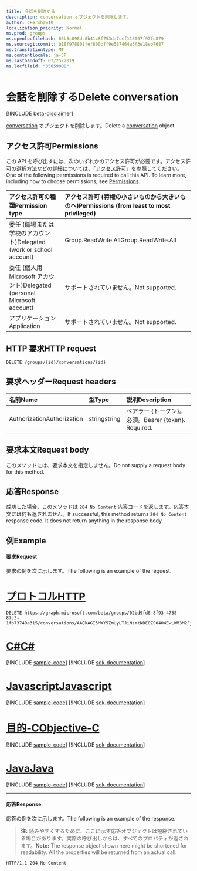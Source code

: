 ```yaml
---
title: 会話を削除する
description: conversation オブジェクトを削除します。
author: dkershaw10
localization_priority: Normal
ms.prod: groups
ms.openlocfilehash: 03b5c098dc0b41c8f753da7ccf115067f97fd879
ms.sourcegitcommit: b18f978808fef800bff9e587464a5f3e18eb7687
ms.translationtype: MT
ms.contentlocale: ja-JP
ms.lasthandoff: 07/25/2019
ms.locfileid: "35859008"
---
```

# <a name="delete-conversation"></a><span data-ttu-id="264fa-103">会話を削除する</span><span class="sxs-lookup"><span data-stu-id="264fa-103">Delete conversation</span></span>

[!INCLUDE [beta-disclaimer](../../includes/beta-disclaimer.md)]

<span data-ttu-id="264fa-104">[conversation](../resources/conversation.md) オブジェクトを削除します。</span><span class="sxs-lookup"><span data-stu-id="264fa-104">Delete a [conversation](../resources/conversation.md) object.</span></span>

## <a name="permissions"></a><span data-ttu-id="264fa-105">アクセス許可</span><span class="sxs-lookup"><span data-stu-id="264fa-105">Permissions</span></span>
<span data-ttu-id="264fa-p101">この API を呼び出すには、次のいずれかのアクセス許可が必要です。アクセス許可の選択方法などの詳細については、「[アクセス許可](/graph/permissions-reference)」を参照してください。</span><span class="sxs-lookup"><span data-stu-id="264fa-p101">One of the following permissions is required to call this API. To learn more, including how to choose permissions, see [Permissions](/graph/permissions-reference).</span></span>

|<span data-ttu-id="264fa-108">アクセス許可の種類</span><span class="sxs-lookup"><span data-stu-id="264fa-108">Permission type</span></span>      | <span data-ttu-id="264fa-109">アクセス許可 (特権の小さいものから大きいものへ)</span><span class="sxs-lookup"><span data-stu-id="264fa-109">Permissions (from least to most privileged)</span></span>              |
|:--------------------|:---------------------------------------------------------|
|<span data-ttu-id="264fa-110">委任 (職場または学校のアカウント)</span><span class="sxs-lookup"><span data-stu-id="264fa-110">Delegated (work or school account)</span></span> | <span data-ttu-id="264fa-111">Group.ReadWrite.All</span><span class="sxs-lookup"><span data-stu-id="264fa-111">Group.ReadWrite.All</span></span>    |
|<span data-ttu-id="264fa-112">委任 (個人用 Microsoft アカウント)</span><span class="sxs-lookup"><span data-stu-id="264fa-112">Delegated (personal Microsoft account)</span></span> | <span data-ttu-id="264fa-113">サポートされていません。</span><span class="sxs-lookup"><span data-stu-id="264fa-113">Not supported.</span></span>    |
|<span data-ttu-id="264fa-114">アプリケーション</span><span class="sxs-lookup"><span data-stu-id="264fa-114">Application</span></span> | <span data-ttu-id="264fa-115">サポートされていません。</span><span class="sxs-lookup"><span data-stu-id="264fa-115">Not supported.</span></span> |

## <a name="http-request"></a><span data-ttu-id="264fa-116">HTTP 要求</span><span class="sxs-lookup"><span data-stu-id="264fa-116">HTTP request</span></span>
<!-- { "blockType": "ignored" } -->
```http
DELETE /groups/{id}/conversations/{id}
```

## <a name="request-headers"></a><span data-ttu-id="264fa-117">要求ヘッダー</span><span class="sxs-lookup"><span data-stu-id="264fa-117">Request headers</span></span>
| <span data-ttu-id="264fa-118">名前</span><span class="sxs-lookup"><span data-stu-id="264fa-118">Name</span></span>       | <span data-ttu-id="264fa-119">型</span><span class="sxs-lookup"><span data-stu-id="264fa-119">Type</span></span> | <span data-ttu-id="264fa-120">説明</span><span class="sxs-lookup"><span data-stu-id="264fa-120">Description</span></span>|
|:---------------|:--------|:----------|
| <span data-ttu-id="264fa-121">Authorization</span><span class="sxs-lookup"><span data-stu-id="264fa-121">Authorization</span></span>  | <span data-ttu-id="264fa-122">string</span><span class="sxs-lookup"><span data-stu-id="264fa-122">string</span></span>  | <span data-ttu-id="264fa-p102">ベアラー {トークン}。必須。</span><span class="sxs-lookup"><span data-stu-id="264fa-p102">Bearer {token}. Required.</span></span> |

## <a name="request-body"></a><span data-ttu-id="264fa-125">要求本文</span><span class="sxs-lookup"><span data-stu-id="264fa-125">Request body</span></span>
<span data-ttu-id="264fa-126">このメソッドには、要求本文を指定しません。</span><span class="sxs-lookup"><span data-stu-id="264fa-126">Do not supply a request body for this method.</span></span>

## <a name="response"></a><span data-ttu-id="264fa-127">応答</span><span class="sxs-lookup"><span data-stu-id="264fa-127">Response</span></span>
<span data-ttu-id="264fa-p103">成功した場合、このメソッドは `204 No Content` 応答コードを返します。応答本文には何も返されません。</span><span class="sxs-lookup"><span data-stu-id="264fa-p103">If successful, this method returns `204 No Content` response code. It does not return anything in the response body.</span></span>

## <a name="example"></a><span data-ttu-id="264fa-130">例</span><span class="sxs-lookup"><span data-stu-id="264fa-130">Example</span></span>
#### <a name="request"></a><span data-ttu-id="264fa-131">要求</span><span class="sxs-lookup"><span data-stu-id="264fa-131">Request</span></span>
<span data-ttu-id="264fa-132">要求の例を次に示します。</span><span class="sxs-lookup"><span data-stu-id="264fa-132">The following is an example of the request.</span></span>

# <a name="httptabhttp"></a>[<span data-ttu-id="264fa-133">プロトコル</span><span class="sxs-lookup"><span data-stu-id="264fa-133">HTTP</span></span>](#tab/http)
<!-- {
  "blockType": "request",
  "name": "delete_group_conversation"
}-->
```http
DELETE https://graph.microsoft.com/beta/groups/02bd9fd6-8f93-4758-87c3-1fb73740a315/conversations/AAQkAGI5MWY5ZmUyLTJiNzYtNDE0ZC04OWEwLWM3M2FjYmM3NzNlZgAQABuXO3guDWBMpyKF7LsVwfU=
```
# <a name="ctabcsharp"></a>[<span data-ttu-id="264fa-134">C#</span><span class="sxs-lookup"><span data-stu-id="264fa-134">C#</span></span>](#tab/csharp)
[!INCLUDE [sample-code](../includes/snippets/csharp/delete-group-conversation-csharp-snippets.md)]
[!INCLUDE [sdk-documentation](../includes/snippets/snippets-sdk-documentation-link.md)]

# <a name="javascripttabjavascript"></a>[<span data-ttu-id="264fa-135">Javascript</span><span class="sxs-lookup"><span data-stu-id="264fa-135">Javascript</span></span>](#tab/javascript)
[!INCLUDE [sample-code](../includes/snippets/javascript/delete-group-conversation-javascript-snippets.md)]
[!INCLUDE [sdk-documentation](../includes/snippets/snippets-sdk-documentation-link.md)]

# <a name="objective-ctabobjc"></a>[<span data-ttu-id="264fa-136">目的-C</span><span class="sxs-lookup"><span data-stu-id="264fa-136">Objective-C</span></span>](#tab/objc)
[!INCLUDE [sample-code](../includes/snippets/objc/delete-group-conversation-objc-snippets.md)]
[!INCLUDE [sdk-documentation](../includes/snippets/snippets-sdk-documentation-link.md)]

# <a name="javatabjava"></a>[<span data-ttu-id="264fa-137">Java</span><span class="sxs-lookup"><span data-stu-id="264fa-137">Java</span></span>](#tab/java)
[!INCLUDE [sample-code](../includes/snippets/java/delete-group-conversation-java-snippets.md)]
[!INCLUDE [sdk-documentation](../includes/snippets/snippets-sdk-documentation-link.md)]

---


#### <a name="response"></a><span data-ttu-id="264fa-138">応答</span><span class="sxs-lookup"><span data-stu-id="264fa-138">Response</span></span>
<span data-ttu-id="264fa-139">応答の例を次に示します。</span><span class="sxs-lookup"><span data-stu-id="264fa-139">The following is an example of the response.</span></span> 
><span data-ttu-id="264fa-p104">**注:** 読みやすくするために、ここに示す応答オブジェクトは短縮されている場合があります。実際の呼び出しからは、すべてのプロパティが返されます。</span><span class="sxs-lookup"><span data-stu-id="264fa-p104">**Note:** The response object shown here might be shortened for readability. All the properties will be returned from an actual call.</span></span>
<!-- {
  "blockType": "response",
  "truncated": true
} -->
```http
HTTP/1.1 204 No Content
```

<!-- uuid: 8fcb5dbc-d5aa-4681-8e31-b001d5168d79
2015-10-25 14:57:30 UTC -->
<!--
{
  "type": "#page.annotation",
  "description": "Delete conversation",
  "keywords": "",
  "section": "documentation",
  "tocPath": "",
  "suppressions": [
  ]
}
-->
